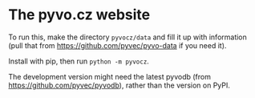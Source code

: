 # The pyvo.cz website

To run this, make the directory `pyvocz/data` and fill it up with information
(pull that from https://github.com/pyvec/pyvo-data if you need it).

Install with pip, then run `python -m pyvocz`.

The development version might need the latest pyvodb (from https://github.com/pyvec/pyvodb),
rather than the version on PyPI.
